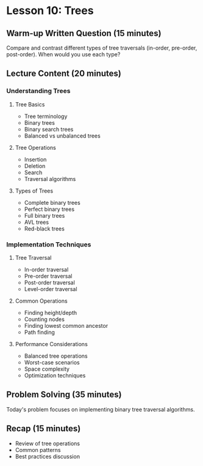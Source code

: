 # Lesson 10: Trees

## Warm-up Written Question (15 minutes)
Compare and contrast different types of tree traversals (in-order, pre-order, post-order). When would you use each type?

## Lecture Content (20 minutes)

### Understanding Trees
1. Tree Basics
   - Tree terminology
   - Binary trees
   - Binary search trees
   - Balanced vs unbalanced trees

2. Tree Operations
   - Insertion
   - Deletion
   - Search
   - Traversal algorithms

3. Types of Trees
   - Complete binary trees
   - Perfect binary trees
   - Full binary trees
   - AVL trees
   - Red-black trees

### Implementation Techniques
1. Tree Traversal
   - In-order traversal
   - Pre-order traversal
   - Post-order traversal
   - Level-order traversal

2. Common Operations
   - Finding height/depth
   - Counting nodes
   - Finding lowest common ancestor
   - Path finding

3. Performance Considerations
   - Balanced tree operations
   - Worst-case scenarios
   - Space complexity
   - Optimization techniques

## Problem Solving (35 minutes)
Today's problem focuses on implementing binary tree traversal algorithms.

## Recap (15 minutes)
- Review of tree operations
- Common patterns
- Best practices discussion
